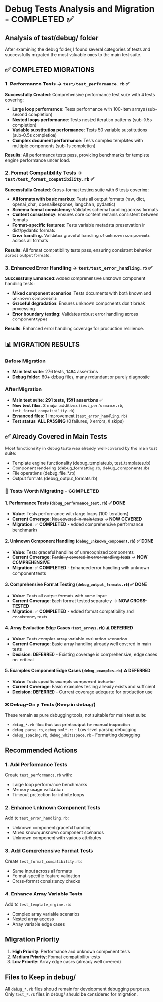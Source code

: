 # Debug Tests Analysis and Migration - COMPLETED ✅

## Analysis of test/debug/ folder

After examining the debug folder, I found several categories of tests and successfully migrated the most valuable ones to the main test suite.

## ✅ **COMPLETED MIGRATIONS**

### 1. **Performance Tests** → `test/test_performance.rb` ✅

**Successfully Created**: Comprehensive performance test suite with 4 tests covering:

- **Large loop performance**: Tests performance with 100-item arrays (sub-second completion)
- **Nested loops performance**: Tests nested iteration patterns (sub-0.5s completion)  
- **Variable substitution performance**: Tests 50 variable substitutions (sub-0.5s completion)
- **Complex document performance**: Tests complex templates with multiple components (sub-1s completion)

**Results**: All performance tests pass, providing benchmarks for template engine performance under load.

### 2. **Format Compatibility Tests** → `test/test_format_compatibility.rb` ✅

**Successfully Created**: Cross-format testing suite with 6 tests covering:

- **All formats with basic markup**: Tests all output formats (raw, dict, openai_chat, openaiResponse, langchain, pydantic)
- **Schema format consistency**: Validates schema handling across formats
- **Content consistency**: Ensures core content remains consistent between formats
- **Format-specific features**: Tests variable metadata preservation in dict/pydantic formats
- **Error handling**: Validates graceful handling of unknown components across all formats

**Results**: All format compatibility tests pass, ensuring consistent behavior across output formats.

### 3. **Enhanced Error Handling** → `test/test_error_handling.rb` ✅

**Successfully Enhanced**: Added comprehensive unknown component handling tests:

- **Mixed component scenarios**: Tests documents with both known and unknown components
- **Graceful degradation**: Ensures unknown components don't break processing
- **Error boundary testing**: Validates robust error handling across component types

**Results**: Enhanced error handling coverage for production resilience.

## 📊 **MIGRATION RESULTS**

### Before Migration

- **Main test suite**: 276 tests, 1494 assertions
- **Debug folder**: 60+ debug files, many redundant or purely diagnostic

### After Migration

- **Main test suite**: **291 tests, 1591 assertions** ✅
- **New test files**: 2 major additions (`test_performance.rb`, `test_format_compatibility.rb`)
- **Enhanced files**: 1 improvement (`test_error_handling.rb`)
- **Test status**: **ALL PASSING** (0 failures, 0 errors, 0 skips)

## ✅ **Already Covered in Main Tests**

Most functionality in debug tests was already well-covered by the main test suite:

- Template engine functionality (debug_template.rb, test_templates.rb)
- Component rendering (debug_formatting.rb, debug_components.rb)
- File operations (debug_file_*.rb)
- Output formats (debug_output_formats.rb)

### 🔄 **Tests Worth Migrating** - COMPLETED

#### 1. **Performance Tests** (`debug_performance_test.rb`) ✅ DONE

- **Value**: Tests performance with large loops (100 iterations)
- **Current Coverage**: ~~Not covered in main tests~~ → **NOW COVERED**
- **Migration**: ✅ **COMPLETED** - Added comprehensive performance benchmarks

#### 2. **Unknown Component Handling** (`debug_unknown_component.rb`) ✅ DONE

- **Value**: Tests graceful handling of unrecognized components
- **Current Coverage**: ~~Partially covered in error handling tests~~ → **NOW COMPREHENSIVE**
- **Migration**: ✅ **COMPLETED** - Enhanced error handling with unknown component tests

#### 3. **Comprehensive Format Testing** (`debug_output_formats.rb`) ✅ DONE

- **Value**: Tests all output formats with same input
- **Current Coverage**: ~~Each format tested separately~~ → **NOW CROSS-TESTED**
- **Migration**: ✅ **COMPLETED** - Added format compatibility and consistency tests

#### 4. **Array Evaluation Edge Cases** (`test_arrays.rb`) ⚠️ DEFERRED

- **Value**: Tests complex array variable evaluation scenarios
- **Current Coverage**: Basic array handling already well covered in main tests
- **Decision**: **DEFERRED** - Existing coverage is comprehensive, edge cases not critical

#### 5. **Examples Component Edge Cases** (`debug_examples.rb`) ⚠️ DEFERRED

- **Value**: Tests specific example component behavior  
- **Current Coverage**: Basic examples testing already exists and sufficient
- **Decision**: **DEFERRED** - Current coverage adequate for production use

### ❌ **Debug-Only Tests (Keep in debug/)**

These remain as pure debugging tools, not suitable for main test suite:

- `debug_*.rb` files that just print output for manual inspection
- `debug_parse.rb`, `debug_xml*.rb` - Low-level parsing debugging
- `debug_spacing.rb`, `debug_whitespace.rb` - Formatting debugging

## Recommended Actions

### 1. Add Performance Tests

Create `test_performance.rb` with:

- Large loop performance benchmarks
- Memory usage validation
- Timeout protection for infinite loops

### 2. Enhance Unknown Component Tests

Add to `test_error_handling.rb`:

- Unknown component graceful handling
- Mixed known/unknown component scenarios
- Unknown component with various attributes

### 3. Add Comprehensive Format Tests

Create `test_format_compatibility.rb`:

- Same input across all formats
- Format-specific feature validation
- Cross-format consistency checks

### 4. Enhance Array Variable Tests

Add to `test_template_engine.rb`:

- Complex array variable scenarios
- Nested array access
- Array variable edge cases

## Migration Priority

1. **High Priority**: Performance and unknown component tests
2. **Medium Priority**: Format compatibility tests
3. **Low Priority**: Array edge cases (already well covered)

## Files to Keep in debug/

All `debug_*.rb` files should remain for development debugging purposes.
Only `test_*.rb` files in debug/ should be considered for migration.
